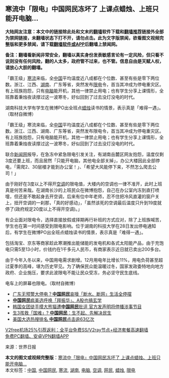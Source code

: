  <h2>寒流中「限电」中国网民冻坏了 上课点蜡烛、上班只能开电脑…</h2> <p class="notice"><b>大陆网友注意：本文中的链接除此处和文末的<a href="https://github.com/bannedbook/fanqiang" >翻墙</a>软件下载和<a href="https://github.com/killgcd/justmysocks/blob/master/README.md">翻墙推荐</a>链接外全部为禁网链接，未翻墙状态下打不开，请勿点击。此为文字版禁闻，欲看图文视频完整版和更多禁闻，请下载<a href="https://github.com/bannedbook/fanqiang">翻墙软件或APP</a>后翻墙上禁闻网。</p><p>备注：翻墙看新闻非常安全，翻墙以真实身份发表敏感言论有一定风险，但只看不说则没有任何风险，翻的人太多，政府管不过来，也不管。信息自由是天赋人权，请放心大胆的翻墙。</b></p>  <div class="entry"> <p id="summary">「霸王级」<a href="https://www.bannedbook.org/bnews/tag/%E5%AF%92%E6%B5%81/" class="st_tag internal_tag" rel="tag" title="标签 寒流 下的日志">寒流</a>来临，全<span class='wp_keywordlink_affiliate'><a href="https://www.bannedbook.org/" title="中国" target="_blank">中国</a></span>平均温度近八成都在个位数、甚至有些是零下两位数。浙江、江西、<a href="https://www.bannedbook.org/bnews/tag/%e6%b9%96%e5%8d%97/" class="st_tag internal_tag" rel="tag" title="标签 湖南 下的日志">湖南</a>、广东等省，突然发布<a href="https://www.bannedbook.org/bnews/tag/%E9%99%90%E7%94%B5/" class="st_tag internal_tag" rel="tag" title="标签 限电 下的日志">限电</a>令，首当其冲成为停电重灾区。有上班族抱怨，只有<a href="https://www.bannedbook.org/bnews/tag/%e7%94%b5%e8%84%91/" class="st_tag internal_tag" rel="tag" title="标签 电脑 下的日志">电脑</a>能开机，其他一律禁止用电；也有学生分享上课情形，全班靠着秉烛夜读撑过这一波寒冬，好似回到了过去没灯没电的时代。</p> <p id="conimg">湖南科技大学有学生在微博PO出全班点<a href="https://www.bannedbook.org/bnews/tag/%E8%9C%A1%E7%83%9B/" class="st_tag internal_tag" rel="tag" title="标签 蜡烛 下的日志">蜡烛</a>读书的情景，表示真是「难得一遇」。（取材自微博）</p> <p>「霸王级」寒流来临，全<a href="https://www.bannedbook.org/bnews/tag/%E4%B8%AD%E5%9B%BD/" class="st_tag internal_tag" rel="tag" title="标签 中国 下的日志">中国</a>平均温度近八成都在个位数、甚至有些是零下两位数。浙江、江西、湖南、广东等省，突然发布限电令，首当其冲成为停电重灾区。有上班族抱怨，只有电脑能开机，其他一律禁止用电；也有学生分享上课情形，全班靠着秉烛夜读撑过这一波寒冬，好似回到了过去没灯没电的时代。</p>  <p>联合<span class='wp_keywordlink_affiliate'><a href="https://www.bannedbook.org/" title="新闻网">新闻网</a></span>报导，在急冻中紧急限电引发关注，有湖南岳麓区网友抱怨，温度仅剩3度还要上班，而且居然「只能开电脑，其他电全部关掉」，办公大楼因此全部停电，「需爬2、30层楼才能到办公室！」、「希望大风能停下来，不然怎么爬去公司！」</p> <p>由于刚好在3度以上不得开<a href="https://www.bannedbook.org/bnews/tag/%E7%A9%BA%E8%B0%83/" class="st_tag internal_tag" rel="tag" title="标签 空调 下的日志">空调</a>的限电值，大楼内的空调也一律不准开，此时上班真是何苦来哉。在湖南长沙的上班民众在微博抱怨，自己在办公室内冻到直打喷嚏，但还是不敢起身去开空调，后来有位中年老师，忍不住把冷风直灌的窗户关上，扭开空调的一刹那，「真的好感动」，「虽然该死的空调最后温度只升到19度就停了(政府规定20度以上不得开空调)。」</p> <p>有企业面对限电令，选择直接放假或择期再行补班的方式应对，除了上班族喊苦，学生也在第一时间感受到限电影响。位于湖南的科技大学在28日发出停电通知后，有学生在微博PO出全班点蜡烛读书的情景，表示真是「难得一遇」。</p>  <p>包括淘宝、京东等商家趁此寒潮推出能储能的发电机和各式太阳能产品，由于充饱电只需5至13小时，价钱约在1千多元人民币，有商家表示近日就已卖出200多台。</p> <p>由于今年入冬以来，中国用电需求剧增。12月用电年比增长11%，用电负荷甚至超过夏季的高峰，堪为历史罕见。为了确保民众能温暖过冬，国家发政委特地向地方政府、企业施压，要求此波限电不能让民众受冻，务必坚守民生底线。</p> <p>电车上的屏幕也限电。（取材自微博）</p>  <ul class='op-related-articles' title='相关阅读'> <li><a href='https://www.bannedbook.org/bnews/cnnews/20201221/1451921.html' target='_blank'>广东无预警大停电？<b>中国网民</b>哀嚎「断水、断网」生活全停摆</a></li> <li><a href='https://www.bannedbook.org/bnews/baitai/20201107/1427472.html' target='_blank'><b>中国网民</b>疯美选呼唤「拜振华」、A股也搞玄学</a></li> <li><a href='https://www.bannedbook.org/bnews/baitai/20201107/1427461.html' target='_blank'>韩国女团徒手摸大熊猫遭<b>中国网民</b>批评 官方发声明将停播涉事节目</a></li> <li><a href='https://www.bannedbook.org/bnews/baitai/20201105/1426395.html' target='_blank'>生3孩救「国难」? <b>中国网民</b>：生不起、先解决民生</a></li> <li><a href='https://www.bannedbook.org/bnews/cbnews/20201105/1426283.html' target='_blank'>美国大选热搜排名 <b>中国网民</b>点击逾63亿次</a></li> </ul> <p class="texttj"> <a href="https://github.com/bannedbook/fanqiang/wiki/V2ray%E6%9C%BA%E5%9C%BA" target="_blank">V2free机场25%引荐返利：全平台免费SS/V2ray节点+经济套餐高速翻墙</a><br/> <a href="https://github.com/bannedbook/fanqiang/wiki/%E7%A6%81%E9%97%BB%E7%BD%91%E5%AE%89%E5%8D%93%E7%BF%BB%E5%A2%99%E6%96%B0%E9%97%BBAPP" target="_blank">免费PC翻墙、安卓VPN翻墙APP</a></p><p> 来源：世界日报 </p><a name='sharetosocial'></a>       <div><b>本文的图文或视频完整版</b>：<a href='https://www.bannedbook.org/bnews/topimagenews/20201231/1458135.html'>寒流中「限电」中国网民冻坏了 上课点蜡烛、上班只能开电脑…</a></div>  </div><!--END ENTRY--> <div class="postfooter"> <div>本文标签：<a href="https://www.bannedbook.org/bnews/tag/%E4%B8%AD%E5%9B%BD/" rel="tag">中国</a>, <a href="https://www.bannedbook.org/bnews/tag/%E4%B8%AD%E5%9B%BD%E7%BD%91%E6%B0%91/" rel="tag">中国网民</a>, <a href="https://www.bannedbook.org/bnews/tag/%E5%AF%92%E6%B5%81/" rel="tag">寒流</a>, <a href="https://www.bannedbook.org/bnews/tag/%e6%b9%96%e5%8d%97/" rel="tag">湖南</a>, <a href="https://www.bannedbook.org/bnews/tag/%e7%94%b5%e8%84%91/" rel="tag">电脑</a>, <a href="https://www.bannedbook.org/bnews/tag/%E7%A9%BA%E8%B0%83/" rel="tag">空调</a>, <a href="https://www.bannedbook.org/bnews/tag/%e7%bd%91%e6%b0%91/" rel="tag">网民</a>, <a href="https://www.bannedbook.org/bnews/tag/%E8%9C%A1%E7%83%9B/" rel="tag">蜡烛</a>, <a href="https://www.bannedbook.org/bnews/tag/%E9%99%90%E7%94%B5/" rel="tag">限电</a></div>  </div><!--END POSTFOOTER--> 